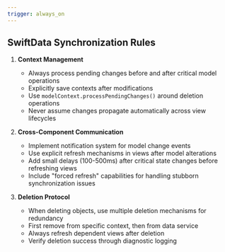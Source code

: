 ```yaml
---
trigger: always_on
---
```


## SwiftData Synchronization Rules

1. **Context Management**
   - Always process pending changes before and after critical model operations
   - Explicitly save contexts after modifications
   - Use `modelContext.processPendingChanges()` around deletion operations
   - Never assume changes propagate automatically across view lifecycles

2. **Cross-Component Communication**
   - Implement notification system for model change events
   - Use explicit refresh mechanisms in views after model alterations
   - Add small delays (100-500ms) after critical state changes before refreshing views
   - Include "forced refresh" capabilities for handling stubborn synchronization issues

3. **Deletion Protocol**
   - When deleting objects, use multiple deletion mechanisms for redundancy
   - First remove from specific context, then from data service
   - Always refresh dependent views after deletion
   - Verify deletion success through diagnostic logging
